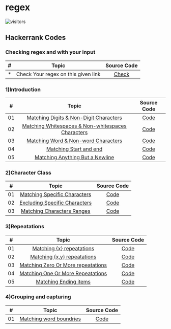 # regex

![visitors](https://visitor-badge.glitch.me/badge?page_id=lokeshjawale96.regex)


## Hackerrank Codes

### Checking regex and with your input

|  #  |            Topic             | Source Code |
| :-: | :----------------------------: | :-------: |
| *  |    Check Your regex on this given link    | [Check](https://regexr.com/)  |


### 1)Introduction

|  #  |            Topic             | Source Code |
| :-: | :----------------------------: | :-------: |
| 01  |    [Matching Digits & Non-Digit Characters](https://www.hackerrank.com/challenges/matching-digits-non-digit-character/problem?isFullScreen=true)     | [Code](./Intoduction/Matching_digits_and_non_digits_characters.js)  |
| 02  |    [Matching Whitespaces & Non-whitespaces Characters](https://www.hackerrank.com/challenges/matching-whitespace-non-whitespace-character/problem?isFullScreen=true&h_r=next-challenge&h_v=zen)     | [Code](./Intoduction/Matching_whitespaces_and_non_whitespaces_characters.js)  |
| 03  |    [Matching Word & Non-word Characters](https://www.hackerrank.com/challenges/matching-word-non-word/problem?isFullScreen=true&h_r=next-challenge&h_v=zen&h_r=next-challenge&h_v=zen)     | [Code](./Intoduction/Matching_word-non_word_characters.js)  |
| 04  |    [Matching Start and end](https://www.hackerrank.com/challenges/matching-start-end/problem?isFullScreen=true&h_r=next-challenge&h_v=zen&h_r=next-challenge&h_v=zen&h_r=next-challenge&h_v=zen)     | [Code](./Intoduction/Matching_start_and-end.js)  |
| 05  |    [Matching Anything But a Newline](https://www.hackerrank.com/challenges/matching-anything-but-new-line/problem?isFullScreen=true)     | [Code](./Intoduction/Matching_anything-but_a_newline.js)  |

### 2)Character Class

|  #  |            Topic             | Source Code |
| :-: | :----------------------------: | :-------: |
| 01  |    [Matching Specific Characters](https://www.hackerrank.com/challenges/matching-specific-characters/problem?isFullScreen=true)    | [Code](./character%20class/Matching_specific_characters.js)  |
| 02  |    [Excluding Specific Characters](https://www.hackerrank.com/challenges/excluding-specific-characters/problem)    | [Code](./character%20class/Excluding_Specific_Characters.js)  |
| 03  |    [Matching Characters Ranges](https://www.hackerrank.com/challenges/matching-range-of-characters/problem)    | [Code](./character%20class/Matching_Character_Ranges.js)  |


### 3)Repeatations

|  #  |            Topic             | Source Code |
| :-: | :----------------------------: | :-------: |
| 01  |    [Matching {x} repeatations](https://www.hackerrank.com/challenges/matching-x-repetitions/problem?isFullScreen=true)     | [Code](./repeatations/Matching_%7Bx%7D_Repetitions.js)  |
| 02  |    [Matching {x,y} repeatations](https://www.hackerrank.com/challenges/matching-x-y-repetitions/problem?isFullScreen=true&h_r=next-challenge&h_v=zen)     | [Code](./repeatations/Matching_%7Bx%2C%20y%7D%20_Repetitions.js)  |
| 03  |    [Matching Zero Or More repeatations](https://www.hackerrank.com/challenges/matching-zero-or-more-repetitions/problem?isFullScreen=true&h_r=next-challenge&h_v=zen&h_r=next-challenge&h_v=zen)     | [Code](./repeatations/Matching%20_Zero_Or_More_Repetitions.js)  |
| 04  |    [Matching One Or More Repeatations](https://www.hackerrank.com/challenges/matching-one-or-more-repititions/problem?h_r=next-challenge&h_v=zen&isFullScreen=false&h_r=next-challenge&h_v=zen)     | [Code](./repeatations/Matching_One_Or_More_Repetitions.js)  |
| 05  |    [Matching Ending items](https://www.hackerrank.com/challenges/matching-ending-items/problem?h_r=next-challenge&h_v=zen&isFullScreen=false&h_r=next-challenge&h_v=zen&h_r=next-challenge&h_v=zen)     | [Code](./repeatations/Matching%20_Ending_Items.js)  |

### 4)Grouping and capturing

|  #  |            Topic             | Source Code |
| :-: | :----------------------------: | :-------: |
| 01  |    [Matching word boundries](https://www.hackerrank.com/challenges/matching-word-boundaries/problem?isFullScreen=true)     | [Code](./Grouping%20and%20capturing/Matching_word_boundries.js)  |
